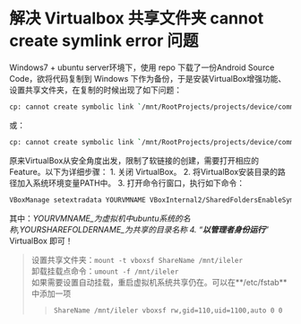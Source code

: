 # 解决 Virtualbox 共享文件夹 cannot create symlink error 问题

Windows7 + ubuntu server环境下，使用 repo 下载了一份Android Source Code，欲将代码复制到 Windows 下作为备份，于是安装VirtualBox增强功能、设置共享文件夹，在复制的时候出现了如下问题：

```bash
cp: cannot create symbolic link `/mnt/RootProjects/projects/device/common.git/objects':Read-only file system
```

或：

```bash
cp: cannot create symbolic link `/mnt/RootProjects/projects/device/common.git/objects': Protocol error
```

原来VirtualBox从安全角度出发，限制了软链接的创建，需要打开相应的Feature。以下为详细步骤： 1. 关闭 VirtualBox。 2. 将VirtualBox安装目录的路径加入系统环境变量PATH中。 3. 打开命令行窗口，执行如下命令：

```bash
VBoxManage setextradata YOURVMNAME VBoxInternal2/SharedFoldersEnableSymlinksCreate/YOURSHAREFOLDERNAME 1
```

其中：_YOURVMNAME_为虚拟机中ubuntu系统的名称,_YOURSHAREFOLDERNAME_为共享的目录名称 4. “_**以管理者身份运行**_” VirtualBox 即可！

> 设置共享文件夹：`mount -t vboxsf ShareName /mnt/ileler`  
> 卸载挂载点命令：`umount -f /mnt/ileler`  
> 如果需要设置自动挂载，重启虚拟机系统共享仍在。可以在**/etc/fstab**中添加一项
>
> > `ShareName /mnt/ileler vboxsf rw,gid=110,uid=1100,auto 0 0`

